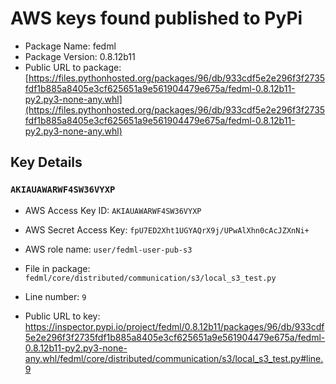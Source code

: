 # AWS keys found published to PyPi

* Package Name: fedml
* Package Version: 0.8.12b11
* Public URL to package: [https://files.pythonhosted.org/packages/96/db/933cdf5e2e296f3f2735fdf1b885a8405e3cf625651a9e561904479e675a/fedml-0.8.12b11-py2.py3-none-any.whl](https://files.pythonhosted.org/packages/96/db/933cdf5e2e296f3f2735fdf1b885a8405e3cf625651a9e561904479e675a/fedml-0.8.12b11-py2.py3-none-any.whl)

## Key Details

### `AKIAUAWARWF4SW36VYXP`

* AWS Access Key ID: `AKIAUAWARWF4SW36VYXP`
* AWS Secret Access Key: `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` 
* AWS role name: `user/fedml-user-pub-s3`
* File in package: `fedml/core/distributed/communication/s3/local_s3_test.py`
* Line number: `9`

* Public URL to key: https://inspector.pypi.io/project/fedml/0.8.12b11/packages/96/db/933cdf5e2e296f3f2735fdf1b885a8405e3cf625651a9e561904479e675a/fedml-0.8.12b11-py2.py3-none-any.whl/fedml/core/distributed/communication/s3/local_s3_test.py#line.9


